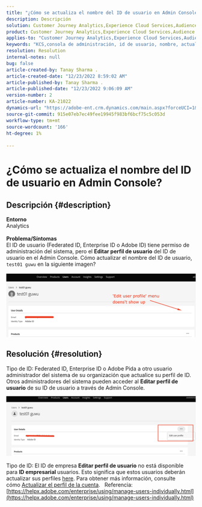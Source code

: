 ```yaml
---
title: "¿Cómo se actualiza el nombre del ID de usuario en Admin Console?"
description: Descripción
solution: Customer Journey Analytics,Experience Cloud Services,Audience Manager,Experience Cloud,Analytics,Target,Admin
product: Customer Journey Analytics,Experience Cloud Services,Audience Manager,Experience Cloud,Analytics,Target,Admin
applies-to: "Customer Journey Analytics,Experience Cloud Services,Audience Manager,Experience Cloud,Analytics,Target,Admin"
keywords: "KCS,consola de administración, id de usuario, nombre, actualizar, cambiar,"
resolution: Resolution
internal-notes: null
bug: false
article-created-by: Tanay Sharma .
article-created-date: "12/23/2022 8:59:02 AM"
article-published-by: Tanay Sharma .
article-published-date: "12/23/2022 9:06:09 AM"
version-number: 2
article-number: KA-21022
dynamics-url: "https://adobe-ent.crm.dynamics.com/main.aspx?forceUCI=1&pagetype=entityrecord&etn=knowledgearticle&id=471ed805-a082-ed11-81ac-6045bd006239"
source-git-commit: 915e07eb7ec49fee19945f983bf6bcf75c5c053d
workflow-type: tm+mt
source-wordcount: '166'
ht-degree: 1%

---
```


# ¿Cómo se actualiza el nombre del ID de usuario en Admin Console?

## Descripción {#description}

<b>Entorno</b><br>Analytics<br> <br><b>Problema/Síntomas</b><br>El ID de usuario (Federated ID, Enterprise ID o Adobe ID) tiene permiso de administración del sistema, pero el <b>Editar perfil de usuario</b> del ID de usuario en el Admin Console. Cómo actualizar el nombre del ID de usuario, `test01 guwu` en la siguiente imagen?<br>
<br>![](assets/___4a1ed805-a082-ed11-81ac-6045bd006239___.png)<br>

## Resolución {#resolution}


Tipo de ID: Federated ID, Enterprise ID o Adobe Pida a otro usuario administrador del sistema de su organización que actualice su perfil de ID. Otros administradores del sistema pueden acceder al <b>Editar perfil de usuario</b> de su ID de usuario a través de Admin Console.

![](assets/5d528b6b-4667-ed11-9561-6045bd006e5a.png)



Tipo de ID: El ID de empresa <b>Editar perfil de usuario</b> no está disponible para <b>ID empresarial </b>usuarios. Esto significa que estos usuarios deberán actualizar sus perfiles [here](https://account.adobe.com/profile). Para obtener más información, consulte cómo [Actualizar el perfil de la cuenta](https://helpx.adobe.com/manage-account/using/edit-adobe-account-personal-profile.html).
 
Referencia:
[https://helpx.adobe.com/enterprise/using/manage-users-individually.html](https://helpx.adobe.com/enterprise/using/manage-users-individually.html)
